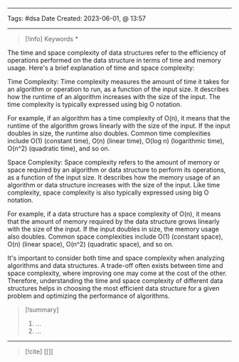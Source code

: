 ------------------------- 
Tags: #dsa 
Date Created:  2023-06-01, @ 13:57

---
>[!info] Keywords
>*

The time and space complexity of data structures refer to the efficiency of operations performed on the data structure in terms of time and memory usage. Here's a brief explanation of time and space complexity:

Time Complexity: Time complexity measures the amount of time it takes for an algorithm or operation to run, as a function of the input size. It describes how the runtime of an algorithm increases with the size of the input. The time complexity is typically expressed using big O notation.

For example, if an algorithm has a time complexity of O(n), it means that the runtime of the algorithm grows linearly with the size of the input. If the input doubles in size, the runtime also doubles. Common time complexities include O(1) (constant time), O(n) (linear time), O(log n) (logarithmic time), O(n^2) (quadratic time), and so on.

Space Complexity: Space complexity refers to the amount of memory or space required by an algorithm or data structure to perform its operations, as a function of the input size. It describes how the memory usage of an algorithm or data structure increases with the size of the input. Like time complexity, space complexity is also typically expressed using big O notation.

For example, if a data structure has a space complexity of O(n), it means that the amount of memory required by the data structure grows linearly with the size of the input. If the input doubles in size, the memory usage also doubles. Common space complexities include O(1) (constant space), O(n) (linear space), O(n^2) (quadratic space), and so on.

It's important to consider both time and space complexity when analyzing algorithms and data structures. A trade-off often exists between time and space complexity, where improving one may come at the cost of the other. Therefore, understanding the time and space complexity of different data structures helps in choosing the most efficient data structure for a given problem and optimizing the performance of algorithms.




>[!summary] 
>1. ...
>2. ...

----
>[!cite]
> [[]]
> []()

